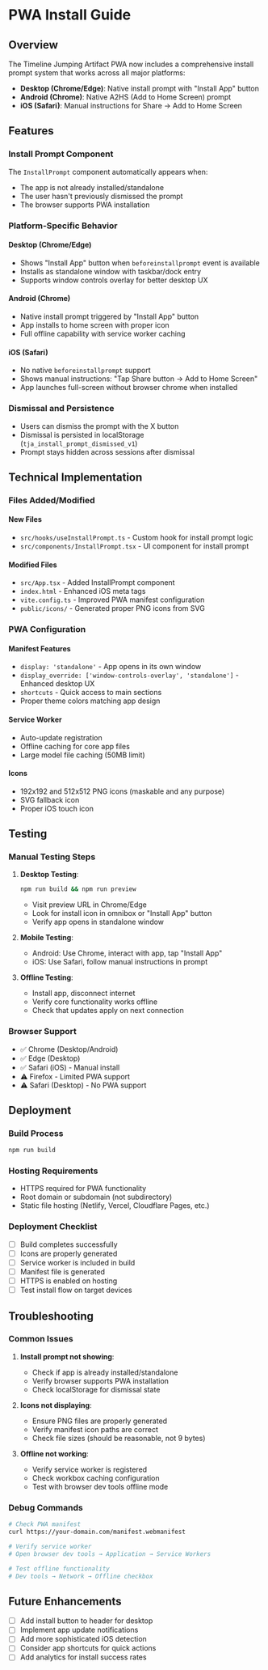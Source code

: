 # PWA Install Guide

## Overview

The Timeline Jumping Artifact PWA now includes a comprehensive install prompt system that works across all major platforms:

- **Desktop (Chrome/Edge)**: Native install prompt with "Install App" button
- **Android (Chrome)**: Native A2HS (Add to Home Screen) prompt
- **iOS (Safari)**: Manual instructions for Share → Add to Home Screen

## Features

### Install Prompt Component

The `InstallPrompt` component automatically appears when:
- The app is not already installed/standalone
- The user hasn't previously dismissed the prompt
- The browser supports PWA installation

### Platform-Specific Behavior

#### Desktop (Chrome/Edge)
- Shows "Install App" button when `beforeinstallprompt` event is available
- Installs as standalone window with taskbar/dock entry
- Supports window controls overlay for better desktop UX

#### Android (Chrome)
- Native install prompt triggered by "Install App" button
- App installs to home screen with proper icon
- Full offline capability with service worker caching

#### iOS (Safari)
- No native `beforeinstallprompt` support
- Shows manual instructions: "Tap Share button → Add to Home Screen"
- App launches full-screen without browser chrome when installed

### Dismissal and Persistence

- Users can dismiss the prompt with the X button
- Dismissal is persisted in localStorage (`tja_install_prompt_dismissed_v1`)
- Prompt stays hidden across sessions after dismissal

## Technical Implementation

### Files Added/Modified

#### New Files
- `src/hooks/useInstallPrompt.ts` - Custom hook for install prompt logic
- `src/components/InstallPrompt.tsx` - UI component for install prompt

#### Modified Files
- `src/App.tsx` - Added InstallPrompt component
- `index.html` - Enhanced iOS meta tags
- `vite.config.ts` - Improved PWA manifest configuration
- `public/icons/` - Generated proper PNG icons from SVG

### PWA Configuration

#### Manifest Features
- `display: 'standalone'` - App opens in its own window
- `display_override: ['window-controls-overlay', 'standalone']` - Enhanced desktop UX
- `shortcuts` - Quick access to main sections
- Proper theme colors matching app design

#### Service Worker
- Auto-update registration
- Offline caching for core app files
- Large model file caching (50MB limit)

#### Icons
- 192x192 and 512x512 PNG icons (maskable and any purpose)
- SVG fallback icon
- Proper iOS touch icon

## Testing

### Manual Testing Steps

1. **Desktop Testing**:
   ```bash
   npm run build && npm run preview
   ```
   - Visit preview URL in Chrome/Edge
   - Look for install icon in omnibox or "Install App" button
   - Verify app opens in standalone window

2. **Mobile Testing**:
   - Android: Use Chrome, interact with app, tap "Install App"
   - iOS: Use Safari, follow manual instructions in prompt

3. **Offline Testing**:
   - Install app, disconnect internet
   - Verify core functionality works offline
   - Check that updates apply on next connection

### Browser Support

- ✅ Chrome (Desktop/Android)
- ✅ Edge (Desktop)
- ✅ Safari (iOS) - Manual install
- ⚠️ Firefox - Limited PWA support
- ⚠️ Safari (Desktop) - No PWA support

## Deployment

### Build Process
```bash
npm run build
```

### Hosting Requirements
- HTTPS required for PWA functionality
- Root domain or subdomain (not subdirectory)
- Static file hosting (Netlify, Vercel, Cloudflare Pages, etc.)

### Deployment Checklist
- [ ] Build completes successfully
- [ ] Icons are properly generated
- [ ] Service worker is included in build
- [ ] Manifest file is generated
- [ ] HTTPS is enabled on hosting
- [ ] Test install flow on target devices

## Troubleshooting

### Common Issues

1. **Install prompt not showing**:
   - Check if app is already installed/standalone
   - Verify browser supports PWA installation
   - Check localStorage for dismissal state

2. **Icons not displaying**:
   - Ensure PNG files are properly generated
   - Verify manifest icon paths are correct
   - Check file sizes (should be reasonable, not 9 bytes)

3. **Offline not working**:
   - Verify service worker is registered
   - Check workbox caching configuration
   - Test with browser dev tools offline mode

### Debug Commands

```bash
# Check PWA manifest
curl https://your-domain.com/manifest.webmanifest

# Verify service worker
# Open browser dev tools → Application → Service Workers

# Test offline functionality
# Dev tools → Network → Offline checkbox
```

## Future Enhancements

- [ ] Add install button to header for desktop
- [ ] Implement app update notifications
- [ ] Add more sophisticated iOS detection
- [ ] Consider app shortcuts for quick actions
- [ ] Add analytics for install success rates
